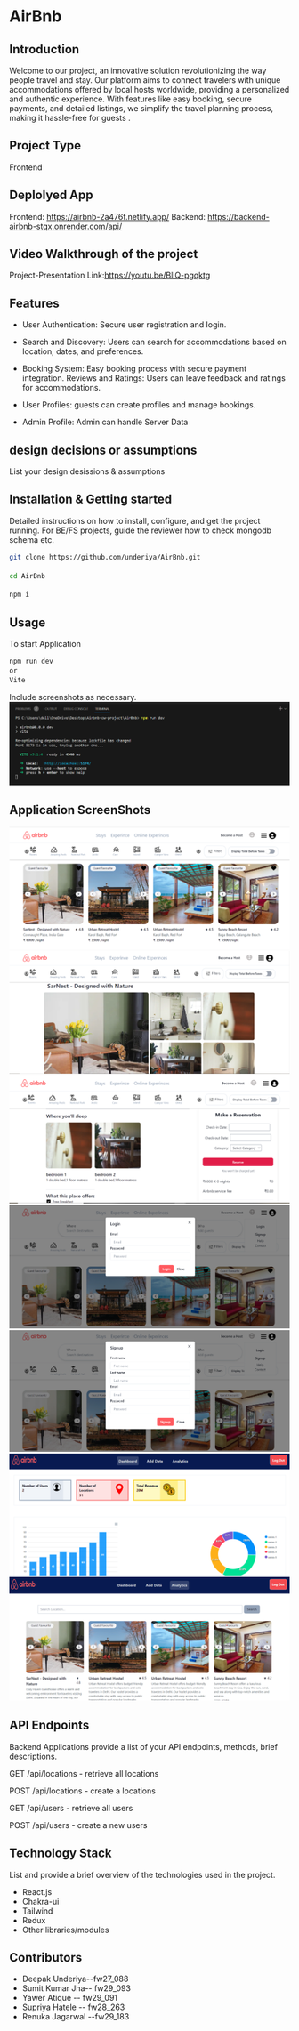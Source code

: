# AirBnb

## Introduction

Welcome to our project, an innovative solution revolutionizing the way people travel and stay. Our platform aims to connect travelers with unique accommodations offered by local hosts worldwide, providing a personalized and authentic experience. With features like easy booking, secure payments, and detailed listings, we simplify the travel planning process, making it hassle-free for guests .

## Project Type

Frontend

## Deplolyed App

Frontend: https://airbnb-2a476f.netlify.app/
Backend: https://backend-airbnb-stqx.onrender.com/api/

## Video Walkthrough of the project

Project-Presentation Link:https://youtu.be/BllQ-pgqktg

## Features

- User Authentication: Secure user registration and login.

- Search and Discovery: Users can search for accommodations based on location, dates, and preferences.

- Booking System: Easy booking process with secure payment integration.
  Reviews and Ratings: Users can leave feedback and ratings for accommodations.

- User Profiles: guests can create profiles and manage bookings.
- Admin Profile: Admin can handle Server Data

## design decisions or assumptions

List your design desissions & assumptions

## Installation & Getting started

Detailed instructions on how to install, configure, and get the project running. For BE/FS projects, guide the reviewer how to check mongodb schema etc.

```bash
git clone https://github.com/underiya/AirBnb.git

cd AirBnb

npm i
```

## Usage

To start Application

```bash
npm run dev
or
Vite
```

Include screenshots as necessary.
<img src='./startApp.png' alt=""/>
![Start](/public/startApp.png)

## Application ScreenShots
![landing](/public/landing.png)
![details](/public/details.png)
![details](/public/details-2.png)
![login](/public/login.png)
![signup](/public/signup.png)
![admin](/public/admin-1.png)
![admin](/public/admin-3.png)
## API Endpoints

Backend Applications provide a list of your API endpoints, methods, brief descriptions.

<p>GET /api/locations - retrieve all locations</p>
<p>POST /api/locations - create a locations</p>


<p>GET /api/users - retrieve all users</p>
<p>POST /api/users - create a new users</p>

## Technology Stack

List and provide a brief overview of the technologies used in the project.

- React.js
- Chakra-ui
- Tailwind
- Redux
- Other libraries/modules

## Contributors

- Deepak Underiya--fw27_088
- Sumit Kumar Jha-- fw29_093
- Yawer Atique -- fw29_091
- Supriya Hatele -- fw28_263
- Renuka Jagarwal --fw29_183
